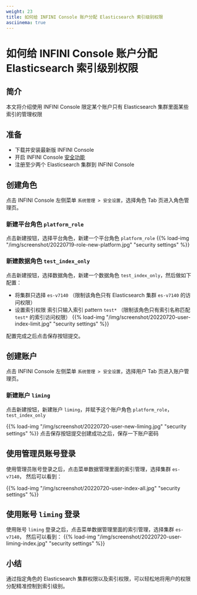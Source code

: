 ```yaml
---
weight: 23
title: 如何给 INFINI Console 账户分配 Elasticsearch 索引级别权限
asciinema: true
---
```


# 如何给 INFINI Console 账户分配 Elasticsearch 索引级别权限

## 简介

本文将介绍使用 INFINI Console 限定某个账户只有 Elasticsearch 集群里面某些索引的管理权限

## 准备

- 下载并安装最新版 INFINI Console
- 开启 INFINI Console [安全功能](../reference/system/security/)
- 注册至少两个 Elasticsearch 集群到 INFINI Console

## 创建角色

点击 INFINI Console 左侧菜单 `系统管理 > 安全设置`，选择角色 Tab 页进入角色管理页。

### 新建平台角色 `platform_role`

点击新建按钮，选择平台角色，新建一个平台角色 `platform_role`
{{% load-img "/img/screenshot/20220719-role-new-platform.jpg" "security settings" %}}

### 新建数据角色 `test_index_only`

点击新建按钮，选择数据角色，新建一个数据角色 `test_index_only`，然后做如下配置：

- 将集群只选择 `es-v7140` （限制该角色只有 Elasticsearch 集群 `es-v7140` 的访问权限）
- 设置索引权限 索引只输入索引 pattern `test*` （限制该角色只有索引名称匹配 `test*` 的索引访问权限）
  {{% load-img "/img/screenshot/20220720-user-index-limit.jpg" "security settings" %}}

配置完成之后点击保存按钮提交。

## 创建账户

点击 INFINI Console 左侧菜单 `系统管理 > 安全设置`，选择用户 Tab 页进入账户管理页。

### 新建账户 `liming`

点击新建按钮，新建账户 `liming`，并赋予这个账户角色 `platform_role`，`test_index_only`

{{% load-img "/img/screenshot/20220720-user-new-liming.jpg" "security settings" %}}
点击保存按钮提交创建成功之后，保存一下账户密码

## 使用管理员账号登录

使用管理员账号登录之后，点击菜单数据管理里面的索引管理，选择集群 `es-v7140`， 然后可以看到：

{{% load-img "/img/screenshot/20220720-user-index-all.jpg" "security settings" %}}

## 使用账号 `liming` 登录

使用账号 `liming` 登录之后，点击菜单数据管理里面的索引管理，选择集群 `es-v7140`， 然后可以看到：
{{% load-img "/img/screenshot/20220720-user-liming-index.jpg" "security settings" %}}

## 小结

通过指定角色的 Elasticsearch 集群权限以及索引权限，可以轻松地将用户的权限分配精准控制到索引级别。
